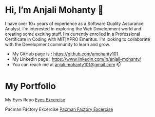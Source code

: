#  Hi, I’m Anjali Mohanty 👋

I have over 10+ years of experience as a Software Quality Assurance Analyst. I’m interested in exploring the Web Development world and creating some exciting stuff.
I’m currently enrolled in a Professional Certificate in Coding with MIT|XPRO Emeritus. I’m looking to collaborate with the Development community to learn and grow.

- My GitHub page is :  https://github.com/amohanty101
- My LinkedIn page :   https://www.linkedin.com/in/anjali-mohanty/
- You can reach me at anjali.mohanty101@gmail.com 📫

# My Portfolio
 My Eyes Repo
<a href ="https://amohanty101.github.io/Eye-Movement-Excercise/"> Eyes Excercise </a>

Pacman Factory Excercise
<a href ="https://amohanty101.github.io/PacMen-Exercise/"> Pacman Factory Excercise


<!---
amohanty101/amohanty101 is a ✨ special ✨ repository because its `README.md` (this file) appears on your GitHub profile.
You can click the Preview link to take a look at your changes.
--->
